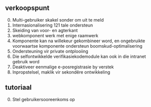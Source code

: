 ## verkoopspunt

0. Multi-gebruiker skakel sonder om uit te meld
1. Internasionalisering 121 tale ondersteun
2. Skeiding van voor- en agterkant
3. webkomponent werk met enige raamwerk
4. Komponente kan na willekeur gekombineer word, en ongebruikte voorwaartse komponente ondersteun boomskud-optimalisering
5. Ondersteuning vir private ontplooiing
6. Die selfontwikkelde verifikasiekodemodule kan ook in die intranet gebruik word
7. Deaktiveer eenmalige e-posregistrasie by verstek
8. Inpropstelsel, maklik vir sekondêre ontwikkeling

## tutoriaal

0. Stel gebruikersooreenkoms op